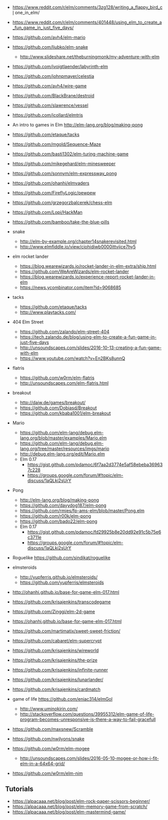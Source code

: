 - https://www.reddit.com/r/elm/comments/3zg128/writing_a_flappy_bird_cl one_in_elm/
- https://www.reddit.com/r/elm/comments/401448/using_elm_to_create_a_fun_game_in_just_five_days/
- https://github.com/avh4/elm-mario
- https://github.com/liubko/elm-snake
  - http://www.slideshare.net/theburningmonk/my-adventure-with-elm
- https://github.com/jvoigtlaender/labyrinth-elm
- https://github.com/johnpmayer/celestia
- https://github.com/avh4/wire-game
- https://github.com/BlackBrane/destroid
- https://github.com/slawrence/vessel
- https://github.com/jcollard/elmtris
- An intro to games in Elm http://elm-lang.org/blog/making-pong
- https://github.com/etaque/tacks
- https://github.com/mgold/Sequence-Maze
- https://github.com/basti1302/elm-turing-machine-game
- https://github.com/mikegehard/elm-minesweeper
- https://github.com/sonnym/elm-expressway_pong
- https://github.com/ohanhi/elmvaders
- https://github.com/FireflyLogic/pewpew
- https://github.com/grzegorzbalcerek/chess-elm
- https://github.com/Lopi/HackMan
- https://github.com/bamboo/take-the-blue-pills

- snake
  - http://elm-by-example.org/chapter14snakerevisited.html
  - http://www.elmfiddle.io/view/ciohidiwb0000ittvijce7hy5
- elm rocket lander
  - https://blog.wearewizards.io/rocket-lander-in-elm-extra/ship.html
  - https://github.com/WeAreWizards/elm-rocket-lander
  - https://blog.wearewizards.io/experience-report-rocket-lander-in-elm
  - https://news.ycombinator.com/item?id=9068685
- tacks
  - https://github.com/etaque/tacks
  - http://www.playtacks.com/
- 404 Elm Street
  - https://github.com/zalando/elm-street-404
  - https://tech.zalando.de/blog/using-elm-to-create-a-fun-game-in-just-five-days
  - http://unsoundscapes.com/slides/2016-10-13-creating-a-fun-game-with-elm
  - https://www.youtube.com/watch?v=En2BKs8unnQ
- flatris
  - https://github.com/w0rm/elm-flatris
  - http://unsoundscapes.com/elm-flatris.html
- breakout
  - http://daiw.de/games/breakout/
  - https://github.com/Dobiasd/Breakout
  - https://github.com/kbaba1001/elm-breakout
- Mario
  - https://github.com/elm-lang/debug.elm-lang.org/blob/master/examples/Mario.elm
  - https://github.com/elm-lang/debug.elm-lang.org/tree/master/resources/imgs/mario
  - http://debug.elm-lang.org/edit/Mario.elm
  - Elm 0.17
    - https://gist.github.com/pdamoc/6f7aa2d3774e5af58ebeba369637c228
    - https://groups.google.com/forum/#!topic/elm-discuss/1aQLki2sUrY
- Pong
  - http://elm-lang.org/blog/making-pong
  - https://github.com/davydog187/elm-pong
  - https://github.com/rmies/fp-ams-elm/blob/master/Pong.elm
  - https://github.com/r00k/elm-pong
  - https://github.com/bado22/elm-pong
  - Elm 0.17
    - https://gist.github.com/pdamoc/fd29925b8e20dd92e91c5b75e6c3711e
    - https://groups.google.com/forum/#!topic/elm-discuss/1aQLki2sUrY
- Roguelike https://github.com/sindikat/roguelike
- elmsteroids
  - http://yupferris.github.io/elmsteroids/
  - https://github.com/yupferris/elmsteroids
- http://ohanhi.github.io/base-for-game-elm-017.html
- https://github.com/krisajenkins/transcodegame
- https://github.com/Zinggi/elm-2d-game
- https://ohanhi.github.io/base-for-game-elm-017.html
- https://github.com/martimatix/sweet-sweet-friction/
- https://github.com/cabaret/elm-supercrypt
- https://github.com/krisajenkins/wireworld
- https://github.com/krisajenkins/the-prize
- https://github.com/krisajenkins/infinite-runner
- https://github.com/krisajenkins/lunarlander/
- https://github.com/krisajenkins/cardmatch
- game of life https://github.com/eniac314/elmGol
  - http://www.uminokirin.com/
  - http://stackoverflow.com/questions/39955312/elm-game-of-life-program-becomes-unresponsive-is-there-a-way-to-fail-gracefull
- https://github.com/maxsnew/Scramble
- https://github.com/nwjlyons/snake
- https://github.com/w0rm/elm-mogee
  - http://unsoundscapes.com/slides/2016-05-10-mogee-or-how-i-fit-elm-in-a-64x64-grid/
- https://github.com/w0rm/elm-nim

## Tutorials

- https://alpacaaa.net/blog/post/elm-rock-paper-scissors-beginner/
- https://alpacaaa.net/blog/post/elm-memory-game-from-scratch/
- https://alpacaaa.net/blog/post/elm-mastermind-game/
